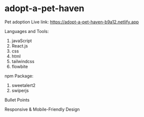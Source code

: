 # adopt-a-pet-haven
Pet adoption
Live link: https://adopt-a-pet-haven-b9a12.netlify.app



Languages and Tools:

1. javaScript
2. React.js
3. css
4. html
5. tailwindcss
6. flowbite



npm Package:
1. sweetalert2
2. swiperjs


Bullet Points

Responsive & Mobile-Friendly Design

